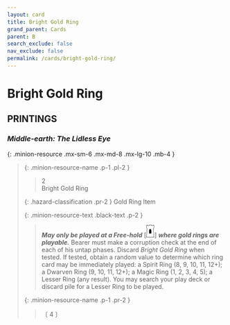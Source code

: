 ```yaml
---
layout: card
title: Bright Gold Ring
grand_parent: Cards
parent: B
search_exclude: false
nav_exclude: false
permalink: /cards/bright-gold-ring/
---
```


# Bright Gold Ring


## PRINTINGS


### _Middle-earth: The Lidless Eye_

{: .minion-resource .mx-sm-6 .mx-md-8 .mx-lg-10 .mb-4 }
> {: .minion-resource-name .p-1 .pl-2 }
> > <div class="hazard-mp">2</div>
> > <div class="card-name">Bright Gold Ring</div>
>
> {: .hazard-classification .pr-2 }
> Gold Ring Item
>
> {: .minion-resource-text .black-text .p-2 }
> > ***May only be played at a Free-hold*** <nobr>[<img src="/assets/images/free-hold.svg">]</nobr> ***where gold rings are playable.*** Bearer must make a corruption check at the end of each of his untap phases. Discard _Bright Gold Ring_ when tested. If tested, obtain a random value to determine which ring card may be immediately played: a Spirit Ring (8, 9, 10, 11, 12+); a Dwarven Ring (9, 10, 11, 12+); a Magic Ring (1, 2, 3, 4, 5); a Lesser Ring (any result). You may search your play deck or discard pile for a Lesser Ring to be played. 
> 
> {: .minion-resource-name .p-1 .pr-2 }
> > <div class="card-shield"></div>
> > <div class="card-corruption-white">〔 4 〕</div>
